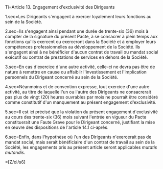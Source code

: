 Ti=Article 13.   Engagement d'exclusivité des Dirigeants


1.sec=Les Dirigeants s'engagent à exercer loyalement leurs fonctions au sein de la Société.


2.sec=Ils s'engagent ainsi pendant une durée de trente-six (36) mois à compter de la signature du présent Pacte, à se consacrer à plein temps aux fonctions qu'ils exercent ou exerceront dans la Société et à employer leurs compétences professionnelles au développement de la Société. Ils s'engagent ainsi à ne bénéficier d'aucun contrat de travail ou mandat social exécutif ou contrat de prestations de services en dehors de la Société.


3.sec=En cas d'exercice d'une autre activité, celle-ci ne devra pas être de nature à remettre en cause ou affaiblir l'investissement et l'implication personnels du Dirigeant concerné au sein de la Société.


4.sec=Néanmoins et de convention expresse, tout exercice d'une autre activité, au titre de laquelle l'un ou l'autre des Dirigeants ne consacrerait pas plus de vingt (20) heures ouvrables par mois ne pourrait être considéré comme constitutif d'un manquement au présent engagement d'exclusivité.


5.sec=Il est ici précisé que la violation du présent engagement d'exclusivité au cours des trente-six (36) mois suivant l'entrée en vigueur du Pacte constituerait une Faute Grave pour le Dirigeant concerné, justifiant la mise en œuvre des dispositions de l'article 14.1 ci-après.


6.sec=Enfin, dans l'hypothèse où l'un des Dirigeants n'exercerait pas de mandat social, mais serait bénéficiaire d'un contrat de travail au sein de la Société, les engagements pris au présent article seront applicables _mutatis mutandis_.


=[Z/ol/s6]